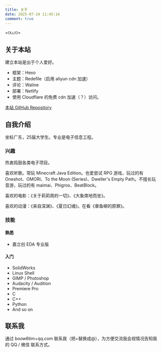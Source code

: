 ```yaml
---
title: 关于
date: 2025-07-24 11:45:14
comment: true
---
```


=⩌⩊⩌=

## 关于本站

建立本站是出于个人爱好。

- 框架：Hexo
- 主题：Redefile（启用 aliyun cdn 加速）
- 评论：Waline
- 部署：Netlify
- 使用 Cloudflare 的免费 cdn 加速（？）访问。

[本站 GitHub Repository](https://github.com/BOOW6/kblog)



## 自我介绍

坐标广东，25届大学生。专业是电子信息工程。



### 兴趣

热衷捣鼓各类电子项目。

喜欢听歌。常玩 Minecraft Java Edition。也爱尝试 RPG 游戏，玩过的有 Oneshot、OMORI、To the Moon (Series)、Dweller's Empty Path。不擅长玩音游，玩过的有 maimai、Phigros、BeatBlock。

喜欢的电影：《关于莉莉周的一切》、《大象席地而坐》。

喜欢的动漫：《来自深渊》、《夏日幻魂》。在看《章鱼噼的原罪》。

### 技能

#### 熟悉

- 嘉立创 EDA 专业版

#### 入门

- SolidWorks
- Linux Shell
- GIMP / Photoshop
- Audacity / Audition
- Premiere Pro
- C
- C++
- Python
- And so on



## 联系我

通过 boow6tim+qq.com 联系我（把+替换成@），为方便交流我会视情况告知我的 QQ / 微信 联系方式。
